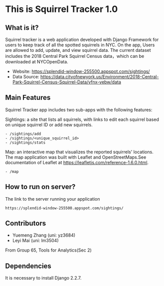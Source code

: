 This is Squirrel Tracker 1.0
====================================


What is it?
-------------------
Squirrel tracker is a web application developed with Django Framework for users to keep track of all the spotted squirrels in NYC. On the app, Users are allowed to add, update, and view squirrel data. The current dataset includes the 2018 Central Park Squirrel Census data，which can be downloaded at NYCOpenData. 

- Website: https://splendid-window-255500.appspot.com/sightings/
- Data Source: https://data.cityofnewyork.us/Environment/2018-Central-Park-Squirrel-Census-Squirrel-Data/vfnx-vebw/data


Main Features
-------------------
Squirrel Tracker app includes two sub-apps with the following features:

Sightings: a site that lists all squirrels, with links to edit each squirrel based on unique squirrel ID or add new squirrels.

    - /sightings/add
    - /sightings/<unique_squirrel_id>
    - /sightings/stats
    
Map: an interactive map that visualizes the reported squirrels' locations. The map application was built with Leaflet and OpenStreetMaps.See documentation of Leaflet at https://leafletjs.com/reference-1.6.0.html.
    
    - /map


How to run on server?
------------------
The link to the server running your application

    https://splendid-window-255500.appspot.com/sightings/


Contributors
-----------------------
- Yuemeng Zhang (uni: yz3684)
- Leyi Mai (uni: lm3504)

From Group 65, Tools for Analytics(Sec 2)


Dependencies
------------
It is necessary to install Django 2.2.7.
